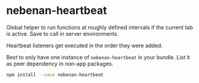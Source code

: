nebenan-heartbeat
====================

Global helper to run functions at roughly defined intervals if the current tab is active. Save to call in server environments.

Heartbeat listeners get executed in the order they were added.

Best to only have one instance of `nebenan-heartbeat` in your bundle. List it as peer dependency in non-app packages.

```bash
npm install --save nebenan-heartbeat
```

